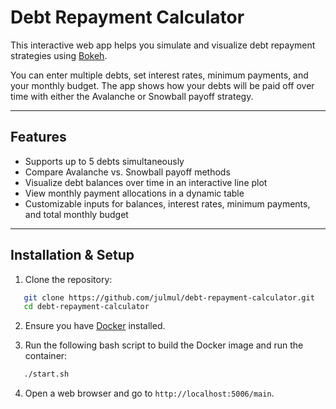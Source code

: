 # Debt Repayment Calculator

This interactive web app helps you simulate and visualize debt repayment strategies using [Bokeh](https://bokeh.org/).

You can enter multiple debts, set interest rates, minimum payments, and your monthly budget. The app shows how your debts will be paid off over time with either the Avalanche or Snowball payoff strategy.

---

## Features

- Supports up to 5 debts simultaneously  
- Compare Avalanche vs. Snowball payoff methods  
- Visualize debt balances over time in an interactive line plot  
- View monthly payment allocations in a dynamic table  
- Customizable inputs for balances, interest rates, minimum payments, and total monthly budget  

---

## Installation & Setup

1. Clone the repository:

```bash
   git clone https://github.com/julmul/debt-repayment-calculator.git
   cd debt-repayment-calculator
```

2. Ensure you have [Docker](https://www.docker.com/get-started) installed.

3. Run the following bash script to build the Docker image and run the container:

```bash
   ./start.sh
```

4. Open a web browser and go to `http://localhost:5006/main`.